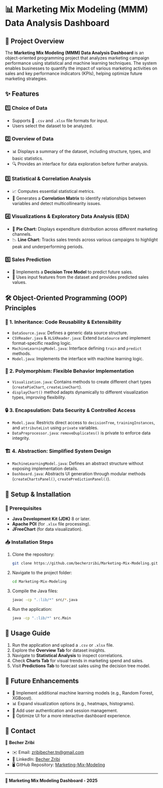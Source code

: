 # 📊 Marketing Mix Modeling (MMM) Data Analysis Dashboard

## 🚀 Project Overview
The **Marketing Mix Modeling (MMM) Data Analysis Dashboard** is an object-oriented programming project that analyzes marketing campaign performance using statistical and machine learning techniques. The system enables businesses to quantify the impact of various marketing activities on sales and key performance indicators (KPIs), helping optimize future marketing strategies.

## ✨ Features
### 1️⃣ **Choice of Data**
- Supports 📂 `.csv` and `.xlsx` file formats for input.
- Users select the dataset to be analyzed.

### 2️⃣ **Overview of Data**
- 📊 Displays a summary of the dataset, including structure, types, and basic statistics.
- 🔍 Provides an interface for data exploration before further analysis.

### 3️⃣ **Statistical & Correlation Analysis**
- 📈 Computes essential statistical metrics.
- 🔗 Generates a **Correlation Matrix** to identify relationships between variables and detect multicollinearity issues.

### 4️⃣ **Visualizations & Exploratory Data Analysis (EDA)**
- 🥧 **Pie Chart:** Displays expenditure distribution across different marketing channels.
- 📉 **Line Chart:** Tracks sales trends across various campaigns to highlight peak and underperforming periods.

### 5️⃣ **Sales Prediction**
- 🤖 Implements a **Decision Tree Model** to predict future sales.
- 📡 Uses input features from the dataset and provides predicted sales values.

## 🛠 Object-Oriented Programming (OOP) Principles
### 🔄 1. **Inheritance: Code Reusability & Extensibility**
- `DataSource.java`: Defines a generic data source structure.
- `CSVReader.java` & `XLSXReader.java`: Extend `DataSource` and implement format-specific reading logic.
- `MachineLearningModel.java`: Interface defining `train` and `predict` methods.
- `Model.java`: Implements the interface with machine learning logic.

### 🔀 2. **Polymorphism: Flexible Behavior Implementation**
- `Visualization.java`: Contains methods to create different chart types (`createPieChart`, `createLineChart`).
- `displayChart()` method adapts dynamically to different visualization types, improving flexibility.

### 🔒 3. **Encapsulation: Data Security & Controlled Access**
- `Model.java`: Restricts direct access to `decisionTree`, `trainingInstances`, and `attributeList` using `private` variables.
- `DataPreprocessor.java`: `removeDuplicates()` is private to enforce data integrity.

### 🏗 4. **Abstraction: Simplified System Design**
- `MachineLearningModel.java`: Defines an abstract structure without exposing implementation details.
- `Dashboard.java`: Abstracts UI generation through modular methods (`createChartsPanel()`, `createPredictionPanel()`).

## 🔧 Setup & Installation
### 📌 Prerequisites
- **Java Development Kit (JDK)** 8 or later.
- **Apache POI** (for `.xlsx` file processing).
- **JFreeChart** (for data visualization).

### 📥 Installation Steps
1. Clone the repository:
   ```sh
   git clone https://github.com/becherzribi/Marketing-Mix-Modeling.git
   ```
2. Navigate to the project folder:
   ```sh
   cd Marketing-Mix-Modeling
   ```
3. Compile the Java files:
   ```sh
   javac -cp ".:lib/*" src/*.java
   ```
4. Run the application:
   ```sh
   java -cp ".:lib/*" src.Main
   ```

## 📝 Usage Guide
1. Run the application and upload a `.csv` or `.xlsx` file.
2. Explore the **Overview Tab** for dataset insights.
3. Navigate to **Statistical Analysis** to inspect correlations.
4. Check **Charts Tab** for visual trends in marketing spend and sales.
5. Visit **Predictions Tab** to forecast sales using the decision tree model.

## 🔮 Future Enhancements
- 🚀 Implement additional machine learning models (e.g., Random Forest, XGBoost).
- 📊 Expand visualization options (e.g., heatmaps, histograms).
- 🔐 Add user authentication and session management.
- 🎨 Optimize UI for a more interactive dashboard experience.


## 📩 Contact
📌 **Becher Zribi**
- ✉️ Email: [zribibecher.tn@gmail.com](mailto:zribibecher.tn@gmail.com)
- 🔗 LinkedIn: [Becher Zribi](https://www.linkedin.com/in/becher-zribi/)
- 🖥 GitHub Repository: [Marketing-Mix-Modeling](https://github.com/becherzribi/Marketing-Mix-Modeling)

---
**🎯 Marketing Mix Modeling Dashboard - 2025**
